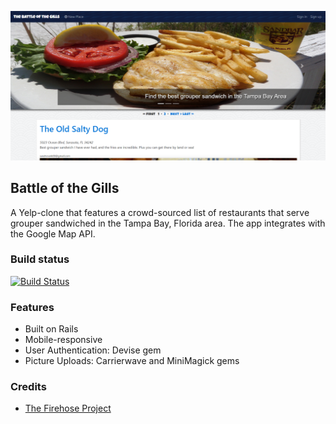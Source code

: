 ![](screenshot.png)

## Battle of the Gills
A Yelp-clone that features a crowd-sourced list of restaurants that serve grouper sandwiched in the Tampa Bay, Florida area. The app integrates with the Google Map API.

### Build status
[![Build Status](https://travis-ci.org/msarit/nomster.svg?branch=master)](https://travis-ci.org/msarit/nomster)

### Features
* Built on Rails
* Mobile-responsive
* User Authentication: Devise gem
* Picture Uploads: Carrierwave and MiniMagick gems

### Credits
* [The Firehose Project](https://thefirehoseproject.com)
